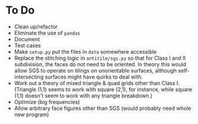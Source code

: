 # To Do
* Clean up/refactor
* Eliminate the use of `pandas`
* Document
* Test cases
* Make `setup.py` put the files in `data` somewhere accessible
* Replace the stitching logic in `antitile/sgs.py` so that for Class I and II subdivision, the faces do not need to be oriented. In theory this would allow SGS to operate on tilings on unorientable surfaces, although self-intersecting surfaces might have quirks to deal with.
* Work out a theory of mixed triangle & quad grids other than Class I. (Triangle (1,1) seems to work with square (2,1), for instance, while square (1,1) doesn't seem to work with any triangle breakdown.)
* Optimize (big frequencies)
* Allow arbitrary face figures other than SGS (would probably need whole new program)
